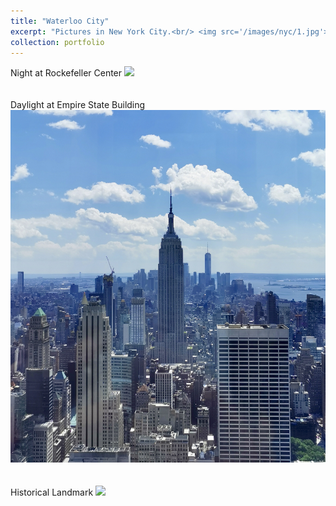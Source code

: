 ```yaml
---
title: "Waterloo City"
excerpt: "Pictures in New York City.<br/> <img src='/images/nyc/1.jpg'>"
collection: portfolio
---
```


Night at Rockefeller Center
<img src='/images/nyc/2.jpg'><br/><br/><br/>
Daylight at Empire State Building
<img src='/images/nyc/3.jpg'><br/><br/><br/>
Historical Landmark
<img src='/images/nyc/4.jpg'>
